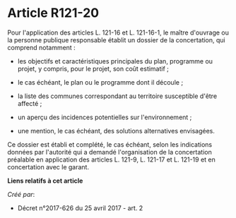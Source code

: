 # Article R121-20

Pour l'application des articles L. 121-16 et L. 121-16-1, le maître d'ouvrage ou la personne publique responsable établit un
dossier de la concertation, qui comprend notamment :

- les objectifs et caractéristiques principales du plan, programme ou projet, y compris, pour le projet, son coût estimatif ;

- le cas échéant, le plan ou le programme dont il découle ;

- la liste des communes correspondant au territoire susceptible d'être affecté ;

- un aperçu des incidences potentielles sur l'environnement ;

- une mention, le cas échéant, des solutions alternatives envisagées.

Ce dossier est établi et complété, le cas échéant, selon les indications données par l'autorité qui a demandé l'organisation
de la concertation préalable en application des articles L. 121-9, L. 121-17 et L. 121-19 et en concertation avec le garant.

**Liens relatifs à cet article**

_Créé par_:

  - Décret n°2017-626 du 25 avril 2017 - art. 2
